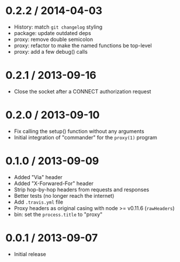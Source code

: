 
0.2.2 / 2014-04-03
==================

  * History: match `git changelog` styling
  * package: update outdated deps
  * proxy: remove double semicolon
  * proxy: refactor to make the named functions be top-level
  * proxy: add a few debug() calls

0.2.1 / 2013-09-16
==================

  * Close the socket after a CONNECT authorization request

0.2.0 / 2013-09-10
==================

  * Fix calling the setup() function without any arguments
  * Initial integration of "commander" for the `proxy(1)` program

0.1.0 / 2013-09-09
==================

  * Added "Via" header
  * Added "X-Forwared-For" header
  * Strip hop-by-hop headers from requests and responses
  * Better tests (no longer reach the internet)
  * Add `.travis.yml` file
  * Proxy headers as original casing with node >= v0.11.6 (`rawHeaders`)
  * bin: set the `process.title` to "proxy"

0.0.1 / 2013-09-07
==================

  * Initial release
